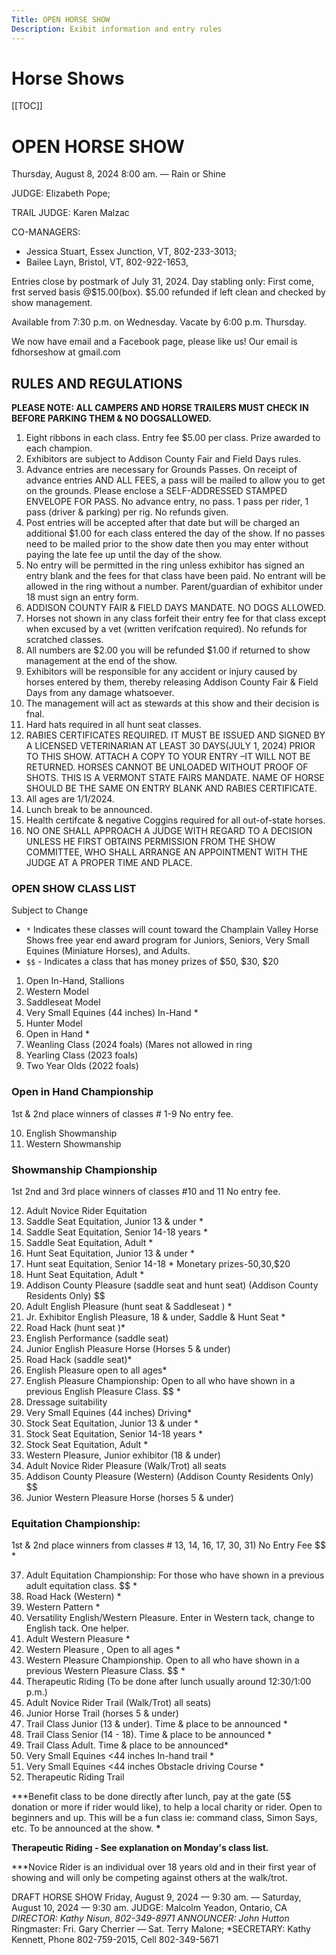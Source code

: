 ```yaml
---
Title: OPEN HORSE SHOW
Description: Exibit information and entry rules
---
```

# Horse Shows

\[[TOC]]

# OPEN HORSE SHOW

Thursday, August 8, 2024 8:00 am. — Rain or Shine 

JUDGE: Elizabeth Pope; 

TRAIL JUDGE: Karen Malzac

CO-MANAGERS: 

* Jessica Stuart, Essex Junction, VT, 802-233-3013; 
* Bailee Layn, Bristol, VT, 802-922-1653,

Entries close by postmark of July 31, 2024.
Day stabling only: First come, frst served basis @$15.00(box). 
$5.00 refunded if left clean and checked by show management.

Available from 7:30 p.m. on Wednesday. Vacate by 6:00 p.m. Thursday.

We now have email and a Facebook page, please like us! Our email is
fdhorseshow at gmail.com

## RULES AND REGULATIONS

**PLEASE NOTE: ALL CAMPERS AND HORSE TRAILERS MUST CHECK IN BEFORE
PARKING THEM & NO DOGSALLOWED.**

1. Eight ribbons in each class. Entry fee $5.00 per class. Prize awarded to each champion.
2. Exhibitors are subject to Addison County Fair and Field Days rules.
3. Advance entries are necessary for Grounds Passes. On receipt of advance entries
   AND ALL FEES, a pass will be mailed to allow you to get on the grounds. Please
   enclose a SELF-ADDRESSED STAMPED ENVELOPE FOR PASS. No advance entry, no
   pass. 1 pass per rider, 1 pass (driver & parking) per rig. No refunds given.
4. Post entries will be accepted after that date but will be charged an additional $1.00 for
   each class entered the day of the show. If no passes need to be mailed prior to the show
   date then you may enter without paying the late fee up until the day of the show.
5. No entry will be permitted in the ring unless exhibitor has signed an entry blank and
   the fees for that class have been paid. No entrant will be allowed in the ring without a
   number. Parent/guardian of exhibitor under 18 must sign an entry form.
6. ADDISON COUNTY FAIR & FIELD DAYS MANDATE. NO DOGS ALLOWED.
7. Horses not shown in any class forfeit their entry fee for that class except when excused
   by a vet (written verifcation required). No refunds for scratched classes.
8. All numbers are $2.00 you will be refunded $1.00 if returned to show management at
   the end of the show.
9. Exhibitors will be responsible for any accident or injury caused by horses entered by
   them, thereby releasing Addison County Fair & Field Days from any damage whatsoever.
10. The management will act as stewards at this show and their decision is fnal.
11. Hard hats required in all hunt seat classes.
12. RABIES CERTIFICATES REQUIRED. IT MUST BE ISSUED AND SIGNED BY A LICENSED
    VETERINARIAN AT LEAST 30 DAYS(JULY 1, 2024) PRIOR TO THIS SHOW. ATTACH A COPY
    TO YOUR ENTRY –IT WILL NOT BE RETURNED. HORSES CANNOT BE UNLOADED WITHOUT
    PROOF OF SHOTS. THIS IS A VERMONT STATE FAIRS MANDATE. NAME OF HORSE SHOULD
    BE THE SAME ON ENTRY BLANK AND RABIES CERTIFICATE.
13. All ages are 1/1/2024.
14. Lunch break to be announced.
15. Health certifcate & negative Coggins required for all out-of-state horses.
16. NO ONE SHALL APPROACH A JUDGE WITH REGARD TO A DECISION UNLESS
    HE FIRST OBTAINS PERMISSION FROM THE SHOW COMMITTEE, WHO SHALL
    ARRANGE AN APPOINTMENT WITH THE JUDGE AT A PROPER TIME AND PLACE.

### OPEN SHOW CLASS LIST

Subject to Change

* `*` Indicates these classes will count toward the Champlain Valley Horse Shows free year end
  award program for Juniors, Seniors, Very Small Equines (Miniature Horses), and Adults.
* `$$` - Indicates a class that has money prizes of $50, $30, $20

1. Open In-Hand, Stallions
2. Western Model
3. Saddleseat Model
4. Very Small Equines (44 inches) In-Hand *
5. Hunter Model
6. Open in Hand *
7. Weanling Class (2024 foals) (Mares not allowed in ring
8. Yearling Class (2023 foals)
9. Two Year Olds (2022 foals) 

### Open in Hand Championship

1st & 2nd place winners of classes # 1-9 No entry fee.

10. English Showmanship
11. Western Showmanship

### Showmanship Championship

1st 2nd and 3rd place winners of classes #10 and 11 No entry fee.

12. Adult Novice Rider Equitation
13. Saddle Seat Equitation, Junior 13 & under *
14. Saddle Seat Equitation, Senior 14-18 years *
15. Saddle Seat Equitation, Adult *
16. Hunt Seat Equitation, Junior 13 & under *
17. Hunt seat Equitation, Senior 14-18 * Monetary prizes-$50,$30,$20
18. Hunt Seat Equitation, Adult *
19. Addison County Pleasure (saddle seat and hunt seat) (Addison County Residents Only) $$
20. Adult English Pleasure (hunt seat & Saddleseat ) *
21. Jr. Exhibitor English Pleasure, 18 & under, Saddle & Hunt Seat *
22. Road Hack (hunt seat )*
23. English Performance (saddle seat)
24. Junior English Pleasure Horse (Horses 5 & under)
25. Road Hack (saddle seat)*
26. English Pleasure open to all ages*
27. English Pleasure Championship: Open to all who have shown in a previous English Pleasure Class. $$ *
28. Dressage suitability
29. Very Small Equines (44 inches) Driving*
30. Stock Seat Equitation, Junior 13 & under *
31. Stock Seat Equitation, Senior 14-18 years *
32. Stock Seat Equitation, Adult *
33. Western Pleasure, Junior exhibitor (18 & under)
34. Adult Novice Rider Pleasure (Walk/Trot) all seats
35. Addison County Pleasure (Western) (Addison County Residents Only) $$ 
36. Junior Western Pleasure Horse (horses 5 & under)

### Equitation Championship:

1st & 2nd place winners from classes # 13, 14, 16, 17, 30, 31) No Entry Fee $$ *

37. Adult Equitation Championship: For those who have shown in a previous adult equitation class. $$ *
38. Road Hack (Western) *
39. Western Pattern *
40. Versatility English/Western Pleasure. Enter in Western tack, change to English tack. One helper.
41. Adult Western Pleasure *
42. Western Pleasure , Open to all ages *
43. Western Pleasure Championship. Open to all who have shown in a previous Western Pleasure Class. $$ *
44. Therapeutic Riding (To be done after lunch usually around 12:30/1:00 p.m.)
45. Adult Novice Rider Trail (Walk/Trot) all seats)
46. Junior Horse Trail (horses 5 & under)
47. Trail Class Junior (13 & under). Time & place to be announced *
48. Trail Class Senior (14 - 18). Time & place to be announced *
49. Trail Class Adult. Time & place to be announced*
50. Very Small Equines <44 inches In-hand trail *
51. Very Small Equines <44 inches Obstacle driving Course *
52. Therapeutic Riding Trail

\*\**Benefit class to be done directly after lunch, pay at the gate (5$ donation or more if rider would like), to help a local charity or rider. Open to beginners and up. This will be a fun class ie: command class, Simon Says, etc. To be announced at the show. **\***

**Therapeutic Riding - See explanation on Monday's class list.**

\*\**Novice Rider is an individual over 18 years old and in their first year of showing and will only
be competing against others at the walk/trot.

DRAFT HORSE SHOW
Friday, August 9, 2024 — 9:30 am. — Saturday, August 10, 2024 — 9:30 am.
JUDGE: Malcolm Yeadon, Ontario, CA  *DIRECTOR: Kathy Nisun, 802-349-8971
ANNOUNCER: John Hutton* Ringmaster: Fri. Gary Cherrier — Sat. Terry Malone; *SECRETARY: Kathy Kennett, Phone 802-759-2015, Cell 802-349-5671